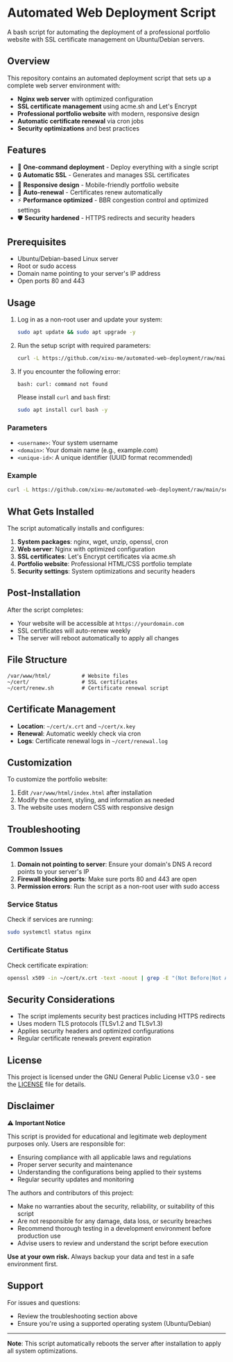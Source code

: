 # Automated Web Deployment Script

A bash script for automating the deployment of a professional portfolio website with SSL certificate management on Ubuntu/Debian servers.

## Overview

This repository contains an automated deployment script that sets up a complete web server environment with:

- **Nginx web server** with optimized configuration
- **SSL certificate management** using acme.sh and Let's Encrypt
- **Professional portfolio website** with modern, responsive design
- **Automatic certificate renewal** via cron jobs
- **Security optimizations** and best practices

## Features

- 🚀 **One-command deployment** - Deploy everything with a single script
- 🔒 **Automatic SSL** - Generates and manages SSL certificates
- 📱 **Responsive design** - Mobile-friendly portfolio website
- 🔄 **Auto-renewal** - Certificates renew automatically
- ⚡ **Performance optimized** - BBR congestion control and optimized settings
- 🛡️ **Security hardened** - HTTPS redirects and security headers

## Prerequisites

- Ubuntu/Debian-based Linux server
- Root or sudo access
- Domain name pointing to your server's IP address
- Open ports 80 and 443

## Usage

1. Log in as a non-root user and update your system:

    ```bash
    sudo apt update && sudo apt upgrade -y
    ```

2. Run the setup script with required parameters:

    ```bash
    curl -L https://github.com/xixu-me/automated-web-deployment/raw/main/setup.sh | bash -s <username> <domain> <unique-id>
    ```

3. If you encounter the following error:

    ```text
    bash: curl: command not found
    ```

    Please install `curl` and `bash` first:

    ```bash
    sudo apt install curl bash -y
    ```

### Parameters

- `<username>`: Your system username
- `<domain>`: Your domain name (e.g., example.com)
- `<unique-id>`: A unique identifier (UUID format recommended)

### Example

```bash
curl -L https://github.com/xixu-me/automated-web-deployment/raw/main/setup.sh | bash -s john example.com 550e8400-e29b-41d4-a716-446655440000
```

## What Gets Installed

The script automatically installs and configures:

1. **System packages**: nginx, wget, unzip, openssl, cron
2. **Web server**: Nginx with optimized configuration
3. **SSL certificates**: Let's Encrypt certificates via acme.sh
4. **Portfolio website**: Professional HTML/CSS portfolio template
5. **Security settings**: System optimizations and security headers

## Post-Installation

After the script completes:

- Your website will be accessible at `https://yourdomain.com`
- SSL certificates will auto-renew weekly
- The server will reboot automatically to apply all changes

## File Structure

```text
/var/www/html/          # Website files
~/cert/                 # SSL certificates
~/cert/renew.sh         # Certificate renewal script
```

## Certificate Management

- **Location**: `~/cert/x.crt` and `~/cert/x.key`
- **Renewal**: Automatic weekly check via cron
- **Logs**: Certificate renewal logs in `~/cert/renewal.log`

## Customization

To customize the portfolio website:

1. Edit `/var/www/html/index.html` after installation
2. Modify the content, styling, and information as needed
3. The website uses modern CSS with responsive design

## Troubleshooting

### Common Issues

1. **Domain not pointing to server**: Ensure your domain's DNS A record points to your server's IP
2. **Firewall blocking ports**: Make sure ports 80 and 443 are open
3. **Permission errors**: Run the script as a non-root user with sudo access

### Service Status

Check if services are running:

```bash
sudo systemctl status nginx
```

### Certificate Status

Check certificate expiration:

```bash
openssl x509 -in ~/cert/x.crt -text -noout | grep -E "(Not Before|Not After)"
```

## Security Considerations

- The script implements security best practices including HTTPS redirects
- Uses modern TLS protocols (TLSv1.2 and TLSv1.3)
- Applies security headers and optimized configurations
- Regular certificate renewals prevent expiration

## License

This project is licensed under the GNU General Public License v3.0 - see the [LICENSE](LICENSE) file for details.

## Disclaimer

⚠️ **Important Notice**

This script is provided for educational and legitimate web deployment purposes only. Users are responsible for:

- Ensuring compliance with all applicable laws and regulations
- Proper server security and maintenance
- Understanding the configurations being applied to their systems
- Regular security updates and monitoring

The authors and contributors of this project:

- Make no warranties about the security, reliability, or suitability of this script
- Are not responsible for any damage, data loss, or security breaches
- Recommend thorough testing in a development environment before production use
- Advise users to review and understand the script before execution

**Use at your own risk.** Always backup your data and test in a safe environment first.

## Support

For issues and questions:

- Review the troubleshooting section above
- Ensure you're using a supported operating system (Ubuntu/Debian)

---

**Note**: This script automatically reboots the server after installation to apply all system optimizations.

